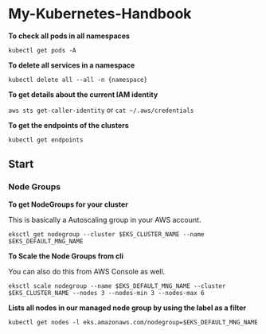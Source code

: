 # My-Kubernetes-Handbook

**To check all pods in all namespaces**

```kubectl get pods -A```

**To delete all services in a namespace**

```kubectl delete all --all -n {namespace}```

**To get details about the current IAM identity**

```aws sts get-caller-identity``` or ```cat ~/.aws/credentials```

**To get the endpoints of the clusters**

```kubectl get endpoints```

## Start

### Node Groups

**To get NodeGroups for your cluster**

This is basically a Autoscaling group in your AWS account.

```eksctl get nodegroup --cluster $EKS_CLUSTER_NAME --name $EKS_DEFAULT_MNG_NAME```

**To Scale the Node Groups from cli**

You can also do this from AWS Console as well.

```eksctl scale nodegroup --name $EKS_DEFAULT_MNG_NAME --cluster $EKS_CLUSTER_NAME --nodes 3 --nodes-min 3 --nodes-max 6```

**Lists all nodes in our managed node group by using the label as a filter**

```kubectl get nodes -l eks.amazonaws.com/nodegroup=$EKS_DEFAULT_MNG_NAME```


